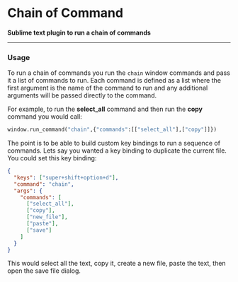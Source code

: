 # Chain of Command

__Sublime text plugin to run a chain of commands__

----------

### Usage

To run a chain of commands you run the `chain` window commands and pass it a list of commands to run. Each command is defined as a list where the first argument is the name of the command to run and any additional arguments will be 
passed directly to the command.

For example, to run the __select_all__ command and then run the __copy__ command you would call:

```python
window.run_command("chain",{"commands":[["select_all"],["copy"]]})
```

The point is to be able to build custom key bindings to run a sequence of commands. Lets say you wanted a key binding to duplicate the current file. You could set this key binding:

```json
{
  "keys": ["super+shift+option+d"], 
  "command": "chain", 
  "args": {
    "commands": [
      ["select_all"],
      ["copy"],
      ["new_file"],
      ["paste"],
      ["save"]
    ]
  }
}
```

This would select all the text, copy it, create a new file, paste the text, then open the save file dialog.